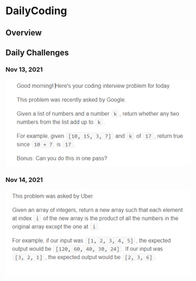 # DailyCoding

## Overview

## Daily Challenges 

### Nov 13, 2021

![Nov 13, 2021 Question](/2021-11-13/Nov13-2021.png)

### Nov 14, 2021 
![Nov 14, 2021 Question](/2021-11-14/Nov14-2021.png)